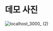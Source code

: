 # 데모 사진

![localhost_3000_ (2)](https://user-images.githubusercontent.com/62326659/215858736-452475a7-81ed-4fd6-911c-f665633894b0.png)
